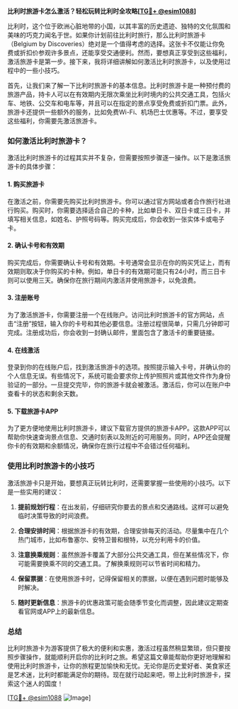 **比利时旅游卡怎么激活？轻松玩转比利时全攻略[[TG💪+ @esim1088](https://t.me/s/esim1088)]**

比利时，这个位于欧洲心脏地带的小国，以其丰富的历史遗迹、独特的文化氛围和美味的巧克力闻名于世。如果你计划前往比利时旅行，那么比利时旅游卡（Belgium by Discoveries）绝对是一个值得考虑的选择。这张卡不仅能让你免费或折扣价参观许多景点，还能享受交通便利。然而，要想真正享受到这些福利，激活旅游卡是第一步。接下来，我将详细讲解如何激活比利时旅游卡，以及使用过程中的一些小技巧。

首先，让我们来了解一下比利时旅游卡的基本信息。比利时旅游卡是一种预付费的旅游产品，持卡人可以在有效期内无限次乘坐比利时境内的公共交通工具，包括火车、地铁、公交车和电车等，并且可以在指定的景点享受免费或折扣门票。此外，旅游卡还提供一些额外的服务，比如免费Wi-Fi、机场巴士优惠等。不过，要享受这些福利，你需要先激活旅游卡。

### 如何激活比利时旅游卡？

激活比利时旅游卡的过程其实并不复杂，但需要按照步骤逐一操作。以下是激活旅游卡的具体步骤：

#### 1. 购买旅游卡

在激活之前，你需要先购买比利时旅游卡。你可以通过官方网站或者合作旅行社进行购买。购买时，你需要选择适合自己的卡种，比如单日卡、双日卡或三日卡，并填写相关信息，如姓名、护照号码等。购买完成后，你会收到一张实体卡或电子卡。

#### 2. 确认卡号和有效期

购买完成后，你需要确认卡号和有效期。卡号通常会显示在你的购买凭证上，而有效期则取决于你购买的卡种。例如，单日卡的有效期可能只有24小时，而三日卡则可以使用三天。确保你在旅行期间内激活并使用旅游卡，以免浪费。

#### 3. 注册账号

为了激活旅游卡，你需要注册一个在线账户。访问比利时旅游卡的官方网站，点击“注册”按钮，输入你的卡号和其他必要信息。注册过程很简单，只需几分钟即可完成。注册成功后，你会收到一封确认邮件，里面包含了激活卡的重要链接。

#### 4. 在线激活

登录到你的在线账户后，找到激活旅游卡的选项。按照提示输入卡号，并确认你的个人信息无误。有些情况下，系统可能会要求你上传护照照片或其他文件作为身份验证的一部分。一旦提交完毕，你的旅游卡就会被激活。激活后，你可以在账户中查看卡的状态和剩余天数。

#### 5. 下载旅游卡APP

为了更方便地使用比利时旅游卡，建议下载官方提供的旅游卡APP。这款APP可以帮助你快速查询景点信息、交通时刻表以及附近的可用服务。同时，APP还会提醒你卡的有效期和余额情况，确保你在旅行过程中不会错过任何福利。

### 使用比利时旅游卡的小技巧

激活旅游卡只是开始，要想真正玩转比利时，还需要掌握一些使用的小技巧。以下是一些实用的建议：

1. **提前规划行程**：在出发前，仔细研究你要去的景点和交通路线。这样可以避免临时决策导致的时间浪费。
   
2. **合理安排时间**：根据旅游卡的有效期，合理安排每天的活动。尽量集中在几个热门城市，比如布鲁塞尔、安特卫普和根特，以充分利用卡的价值。

3. **注意换乘规则**：虽然旅游卡覆盖了大部分公共交通工具，但在某些情况下，你可能需要换乘不同的交通工具。了解换乘规则可以节省时间和精力。

4. **保留票据**：在使用旅游卡时，记得保留相关的票据，以便在遇到问题时能够及时解决。

5. **随时更新信息**：旅游卡的优惠政策可能会随季节变化而调整，因此建议定期查看官网或APP上的最新信息。

### 总结

比利时旅游卡为游客提供了极大的便利和实惠，激活过程虽然稍显繁琐，但只要按照步骤操作，就能顺利开启你的比利时之旅。希望这篇文章能帮助你更好地理解和使用比利时旅游卡，让你的旅程更加愉快和无忧。无论你是历史爱好者、美食家还是艺术迷，比利时都能满足你的期待。现在就行动起来吧，带上比利时旅游卡，探索这个迷人的国度！

[[TG💪+ @esim1088](https://t.me/s/esim1088) ![Image](https://i.postimg.cc/4NQfJmqS/Snipaste-2025-05-13-00-14-12.png)]